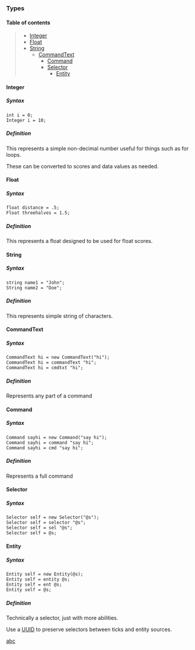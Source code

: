 ### Types
#### Table of contents 
> - [Integer](#MacroInteger)
> - [Float](#MacroFloat)
> - [String](#MacroString)
>   - [CommandText](#MacroCommandText)
>       - [Command](#MacroCommand)
>       - [Selector](#MacroSelector)
>           - [Entity](#MacroEntity)

#### Integer <a name="MacroInteger"></a>
##### Syntax
```
int i = 0;
Integer i = 10;
```
##### Definition
This represents a simple non-decimal number useful for things such as for loops.

These can be converted to scores and data values as needed.

#### Float <a name="MacroFloat"></a>
##### Syntax
```
float distance = .5;
Float threehalves = 1.5;
```
##### Definition
This represents a float designed to be used for float scores.

#### String <a name="MacroString"></a>
##### Syntax
```
string name1 = "John";
String name2 = "Doe";
```
##### Definition
This represents simple string of characters.

#### CommandText <a name="MacroCommandText"></a>
##### Syntax
```
CommandText hi = new CommandText("hi");
CommandText hi = commandText "hi";
CommandText hi = cmdtxt "hi";
```

##### Definition
Represents any part of a command

#### Command <a name="MacroCommand"></a>
##### Syntax
```
Command sayhi = new Command("say hi");
Command sayhi = command "say hi";
Command sayhi = cmd "say hi";
```
##### Definition
Represents a full command

#### Selector <a name="MacroSelector"></a>
##### Syntax
```
Selector self = new Selector("@s");
Selector self = selector "@s";
Selector self = sel "@s";
Selector self = @s;
```

#### Entity <a name="MacroEntity"></a>
##### Syntax
```
Entity self = new Entity(@s);
Entity self = entity @s;
Entity self = ent @s;
Entity self = @s;
```
##### Definition
Technically a selector, just with more abilities.

Use a [UUID](#DataUUID) to preserve selectors between ticks and entity sources. 

[abc](/../notes.md)